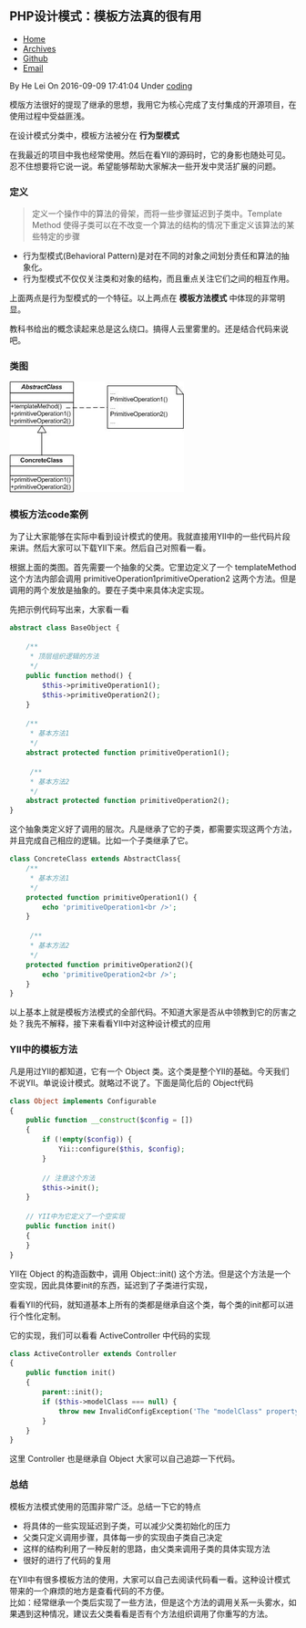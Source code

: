 ## PHP设计模式：模板方法真的很有用

* [Home][0]
* [Archives][1]
* [Github][2]
* [Email][3]

 By He Lei  On 2016-09-09  17:41:04   Under [coding][4]

模版方法很好的提现了继承的思想，我用它为核心完成了支付集成的开源项目，在使用过程中受益匪浅。

在设计模式分类中，模板方法被分在 **行为型模式**

在我最近的项目中我也经常使用。然后在看YII的源码时，它的身影也随处可见。忍不住想要将它说一说。希望能够帮助大家解决一些开发中灵活扩展的问题。

### 定义

> 定义一个操作中的算法的骨架，而将一些步骤延迟到子类中。Template Method 使得子类可以在不改变一个算法的结构的情况下重定义该算法的某些特定的步骤

* 行为型模式(Behavioral Pattern)是对在不同的对象之间划分责任和算法的抽象化。
* 行为型模式不仅仅关注类和对象的结构，而且重点关注它们之间的相互作用。

上面两点是行为型模式的一个特征。以上两点在 **模板方法模式** 中体现的非常明显。

教科书给出的概念读起来总是这么绕口。搞得人云里雾里的。还是结合代码来说吧。

### 类图

![image][8]

### 模板方法code案例

为了让大家能够在实际中看到设计模式的使用。我就直接用YII中的一些代码片段来讲。然后大家可以下载YII下来。然后自己对照看一看。

根据上面的类图。首先需要一个抽象的父类。它里边定义了一个 templateMethod 这个方法内部会调用 primitiveOperation1primitiveOperation2 这两个方法。但是调用的两个发放是抽象的。要在子类中来具体决定实现。

先把示例代码写出来，大家看一看



```php
abstract class BaseObject {  
   
    /**  
     * 顶层组织逻辑的方法  
     */  
    public function method() {  
        $this->primitiveOperation1();  
        $this->primitiveOperation2();  
    }  
   
    /**  
     * 基本方法1  
     */  
    abstract protected function primitiveOperation1();  
   
     /**  
     * 基本方法2  
     */  
    abstract protected function primitiveOperation2();  
}
```
这个抽象类定义好了调用的层次。凡是继承了它的子类，都需要实现这两个方法，并且完成自己相应的逻辑。比如一个子类继承了它。



```php
class ConcreteClass extends AbstractClass{  
    /**  
     * 基本方法1  
     */  
    protected function primitiveOperation1() {  
        echo 'primitiveOperation1<br />';  
    }  
   
     /**  
     * 基本方法2  
     */  
    protected function primitiveOperation2(){  
        echo 'primitiveOperation2<br />';  
    }
}
```

以上基本上就是模板方法模式的全部代码。不知道大家是否从中领教到它的厉害之处？我先不解释，接下来看看YII中对这种设计模式的应用

### YII中的模板方法

凡是用过YII的都知道，它有一个 Object 类。这个类是整个YII的基础。今天我们不说YII。单说设计模式。就略过不说了。下面是简化后的 Object代码   

```php
class Object implements Configurable  
{  
    public function __construct($config = [])  
    {  
        if (!empty($config)) {  
            Yii::configure($this, $config);  
        }  
          
        // 注意这个方法  
        $this->init();  
    }  
      
    // YII中为它定义了一个空实现  
    public function init()  
    {  
    }  
}
```
YII在 Object 的构造函数中，调用 Object::init() 这个方法。但是这个方法是一个空实现，因此具体要init的东西，延迟到了子类进行实现，

看看YII的代码，就知道基本上所有的类都是继承自这个类，每个类的init都可以进行个性化定制。

它的实现，我们可以看看 ActiveController 中代码的实现

```php
class ActiveController extends Controller  
{  
    public function init()  
    {  
        parent::init();  
        if ($this->modelClass === null) {  
            throw new InvalidConfigException('The "modelClass" property must be set.');  
        }  
    }  
}
```
这里 Controller 也是继承自 Object 大家可以自己追踪一下代码。

### 总结

模板方法模式使用的范围非常广泛。总结一下它的特点

* 将具体的一些实现延迟到子类，可以减少父类初始化的压力
* 父类只定义调用步骤，具体每一步的实现由子类自己决定
* 这样的结构利用了一种反射的思路，由父类来调用子类的具体实现方法
* 很好的进行了代码的复用

在YII中有很多模板方法的使用，大家可以自己去阅读代码看一看。这种设计模式带来的一个麻烦的地方是查看代码的不方便。  
比如：经常继承一个类后实现了一些方法，但是这个方法的调用关系一头雾水，如果遇到这种情况，建议去父类看看是否有个方法组织调用了你重写的方法。

[0]: https://helei112g.github.io/
[1]: https://helei112g.github.io/archives
[2]: https://github.com/helei112g
[3]: mailto:dayugog@gmail.com
[4]: https://helei112g.github.io/categories/coding/
[8]: ./img/Template.jpg